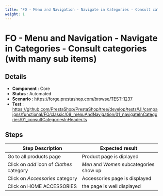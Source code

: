 ```yaml
---
title: "FO - Menu and Navigation - Navigate in Categories - Consult categories (with many sub items)"
weight: 1
---
```


# FO - Menu and Navigation - Navigate in Categories - Consult categories (with many sub items)
## Details
* **Component** : Core
* **Status** : Automated
* **Scenario** : https://forge.prestashop.com/browse/TEST-1237
* **Test** : https://github.com/PrestaShop/PrestaShop/tree/develop/tests/UI/campaigns/functional/FO/classic/08_menuAndNavigation/01_navigateInCategories/01_consultCategoriesInHeader.ts

## Steps
| Step Description | Expected result |
| ----- | ----- |
| Go to all products page | Product page is diplayed |
| Click on _*add*_ icon of _*Clothes*_ category | _Men_ and _Women_ subcategories show up |
| Click on _*Accessories*_ category | Accessories page is displayed |
| Click on HOME ACCESSORIES | the page is well displayed |
